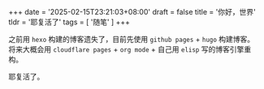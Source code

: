 +++
date = '2025-02-15T23:21:03+08:00'
draft = false
title = '你好，世界'
tldr = '耶复活了'
tags = [ '随笔' ]
+++

之前用 `hexo` 构建的博客遗失了，目前先使用 `github pages` + `hugo` 构建博客。  
将来大概会用 `cloudflare pages` + `org mode` + 自己用 `elisp` 写的博客引擎重构。  

耶复活了。  
